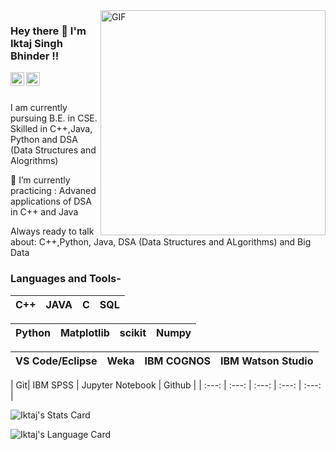 <img align="right" alt="GIF" src="https://media.giphy.com/media/u2pmTWUi0MXjyrMaVj/giphy.gif?cid=ecf05e47wq49zoyc6q3inmzef5mjg2rzjgsk7jv28lo746ti&rid=giphy.gif&ct=g" width="360"/>

### Hey there 👋 I'm Iktaj Singh Bhinder !!



<a href="https://www.linkedin.com/in/iktaj-bhinder/">
  <img align="left" alt="Iktaj Singh Bhinder Linkedin" width="22px" src="https://cdn.jsdelivr.net/npm/simple-icons@3.13.0/icons/linkedin.svg" />
  
</a>


<a href="https://www.hackerrank.com/iktajbhinder?hr_r=1">
  <img align="left" alt="Iktaj Singh Bhinder Hackerrank" width="22px" src="https://cdn.jsdelivr.net/npm/simple-icons@v3/icons/hackerrank.svg" />
  
</a>
<br></br>


I am currently pursuing B.E. in CSE.
</br>
Skilled in C++,Java, Python and DSA (Data Structures and Alogrithms)



🌱 I’m currently practicing : Advaned applications of DSA in C++ and Java

Always ready to talk about: C++,Python, Java, DSA (Data Structures and ALgorithms) and Big Data



### Languages and Tools-


| C++ | JAVA|  C | SQL | 
| :---:| :---:| :---: | :---: | 


| Python | Matplotlib |scikit | Numpy |
| :---: | :---: | :---: | :---: | 

| VS Code/Eclipse| Weka |IBM COGNOS| IBM Watson Studio |
| :---: | :---: | :---: | :---: |

| Git| IBM SPSS | Jupyter Notebook | Github |
| :---: | :---: | :---: | :---: | :---: |

![Iktaj's Stats Card](https://github-readme-stats.vercel.app/api?username=IktajBhinder&hide=contribs,prs&show_icons=true&line_height=30&theme=tokyonight)

![Iktaj's Language Card](https://github-readme-stats.vercel.app/api/top-langs/?username=IktajBhinder&show_icons=true&line_height=30&theme=chartreuse-dark&layout=compact)



